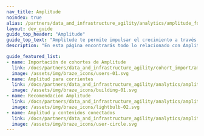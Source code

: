 ```yaml
---
nav_title: Amplitude
noindex: true
alias: /partners/data_and_infrastructure_agility/analytics/amplitude_for_currents/
layout: dev_guide
guide_top_header: "Amplitude"
guide_top_text: "Amplitude te permite impulsar el crecimiento a través de un sólido análisis de productos y del comportamiento. Comprende exhaustivamente y con exactitud cuáles son los comportamientos y rasgos comunes entre los segmentos de usuarios para conformar una segmentación efectiva."
description: "En esta página encontrarás todo lo relacionado con Amplitude, incluyendo Amplitude for Currents, Amplitude Recommend y cómo aprovechar Amplitude y el contenido conectado."

guide_featured_list:
- name: Importación de cohortes de Amplitude
  link: /docs/partners/data_and_infrastructure_agility/cohort_import/amplitude/
  image: /assets/img/braze_icons/users-01.svg
- name: Amplitud para corrientes
  link: /docs/partners/data_and_infrastructure_agility/analytics/amplitude/amplitude_for_currents/
  image: /assets/img/braze_icons/building-01.svg
- name: Recomendación Amplitude
  link: /docs/partners/data_and_infrastructure_agility/analytics/amplitude/amplitude_audiences/
  image: /assets/img/braze_icons/lightbulb-02.svg
- name: Amplitud y contenidos conectados
  link: /docs/partners/data_and_infrastructure_agility/analytics/amplitude/amplitude_user_profile_api/
  image: /assets/img/braze_icons/user-circle.svg
---
```


<br> 